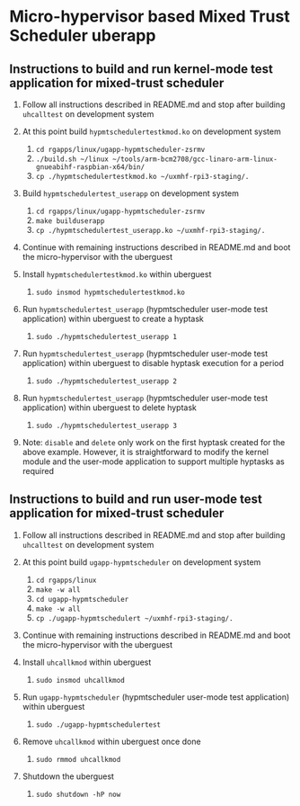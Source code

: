 # Micro-hypervisor based Mixed Trust Scheduler uberapp

## Instructions to build and run kernel-mode test application for mixed-trust scheduler

1.  Follow all instructions described in README.md and stop after 
building `uhcalltest` on development system

1. At this point build `hypmtschedulertestkmod.ko` on development system
	1. `cd rgapps/linux/ugapp-hypmtscheduler-zsrmv`
	1. `./build.sh ~/linux ~/tools/arm-bcm2708/gcc-linaro-arm-linux-gnueabihf-raspbian-x64/bin/`
	1. `cp ./hypmtschedulertestkmod.ko ~/uxmhf-rpi3-staging/.`

1. Build `hypmtschedulertest_userapp` on development system
	1. `cd rgapps/linux/ugapp-hypmtscheduler-zsrmv`
	1. `make builduserapp`
	1. `cp ./hypmtschedulertest_userapp.ko ~/uxmhf-rpi3-staging/.`

1. Continue with remaining instructions described in README.md and boot the
micro-hypervisor with the uberguest

1. Install `hypmtschedulertestkmod.ko` within uberguest
	1. `sudo insmod hypmtschedulertestkmod.ko`

1. Run `hypmtschedulertest_userapp` (hypmtscheduler user-mode test application) within uberguest to create a hyptask
	1. `sudo ./hypmtschedulertest_userapp 1`

1. Run `hypmtschedulertest_userapp` (hypmtscheduler user-mode test application) within uberguest to disable hyptask execution for a period
	1. `sudo ./hypmtschedulertest_userapp 2`

1. Run `hypmtschedulertest_userapp` (hypmtscheduler user-mode test application) within uberguest to delete hyptask
	1. `sudo ./hypmtschedulertest_userapp 3`


1. Note: `disable` and `delete` only work on the first hyptask created for the above example. However, it is straightforward to modify the kernel module and the user-mode application to support multiple hyptasks as required



## Instructions to build and run user-mode test application for mixed-trust scheduler

1.  Follow all instructions described in README.md and stop after 
building `uhcalltest` on development system

1. At this point build `ugapp-hypmtscheduler` on development system
	1. `cd rgapps/linux`
	1. `make -w all`
	1. `cd ugapp-hypmtscheduler`
	1. `make -w all`
	1. `cp ./ugapp-hypmtschedulert ~/uxmhf-rpi3-staging/.`

1. Continue with remaining instructions described in README.md and boot the
micro-hypervisor with the uberguest

1. Install `uhcallkmod` within uberguest
	1. `sudo insmod uhcallkmod`

1. Run `ugapp-hypmtscheduler` (hypmtscheduler user-mode test application) within uberguest
	1. `sudo ./ugapp-hypmtschedulertest`

1. Remove `uhcallkmod` within uberguest once done
	1. `sudo rmmod uhcallkmod`

1. Shutdown the uberguest
	1. `sudo shutdown -hP now`

